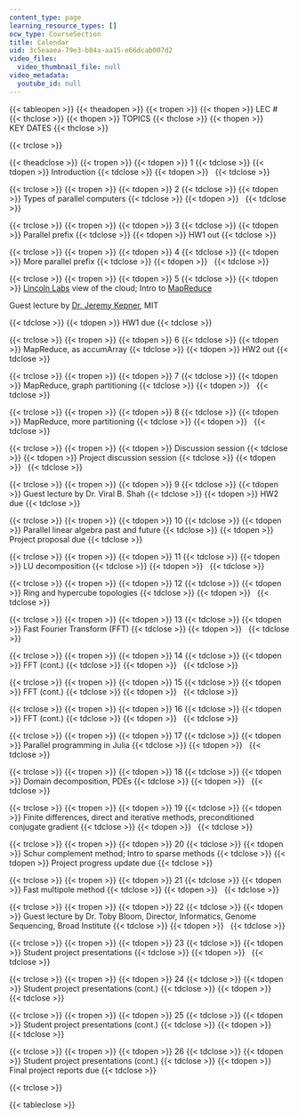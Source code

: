 ```yaml
---
content_type: page
learning_resource_types: []
ocw_type: CourseSection
title: Calendar
uid: 3c5eaaea-79e3-b04a-aa15-e66dcab007d2
video_files:
  video_thumbnail_file: null
video_metadata:
  youtube_id: null
---
```


{{< tableopen >}}
{{< theadopen >}}
{{< tropen >}}
{{< thopen >}}
LEC #
{{< thclose >}}
{{< thopen >}}
TOPICS
{{< thclose >}}
{{< thopen >}}
KEY DATES
{{< thclose >}}

{{< trclose >}}

{{< theadclose >}}
{{< tropen >}}
{{< tdopen >}}
1
{{< tdclose >}}
{{< tdopen >}}
Introduction
{{< tdclose >}}
{{< tdopen >}}
 
{{< tdclose >}}

{{< trclose >}}
{{< tropen >}}
{{< tdopen >}}
2
{{< tdclose >}}
{{< tdopen >}}
Types of parallel computers
{{< tdclose >}}
{{< tdopen >}}
 
{{< tdclose >}}

{{< trclose >}}
{{< tropen >}}
{{< tdopen >}}
3
{{< tdclose >}}
{{< tdopen >}}
Parallel prefix
{{< tdclose >}}
{{< tdopen >}}
HW1 out
{{< tdclose >}}

{{< trclose >}}
{{< tropen >}}
{{< tdopen >}}
4
{{< tdclose >}}
{{< tdopen >}}
More parallel prefix
{{< tdclose >}}
{{< tdopen >}}
 
{{< tdclose >}}

{{< trclose >}}
{{< tropen >}}
{{< tdopen >}}
5
{{< tdclose >}}
{{< tdopen >}}
[Lincoln Labs](http://www.ll.mit.edu/) view of the cloud; Intro to [MapReduce](http://en.wikipedia.org/wiki/MapReduce)

Guest lecture by [Dr. Jeremy Kepner](http://www.mit.edu/~kepner/), MIT


{{< tdclose >}}
{{< tdopen >}}
HW1 due
{{< tdclose >}}

{{< trclose >}}
{{< tropen >}}
{{< tdopen >}}
6
{{< tdclose >}}
{{< tdopen >}}
MapReduce, as accumArray
{{< tdclose >}}
{{< tdopen >}}
HW2 out
{{< tdclose >}}

{{< trclose >}}
{{< tropen >}}
{{< tdopen >}}
7
{{< tdclose >}}
{{< tdopen >}}
MapReduce, graph partitioning
{{< tdclose >}}
{{< tdopen >}}
 
{{< tdclose >}}

{{< trclose >}}
{{< tropen >}}
{{< tdopen >}}
8
{{< tdclose >}}
{{< tdopen >}}
MapReduce, more partitioning
{{< tdclose >}}
{{< tdopen >}}
 
{{< tdclose >}}

{{< trclose >}}
{{< tropen >}}
{{< tdopen >}}
Discussion session
{{< tdclose >}}
{{< tdopen >}}
Project discussion session
{{< tdclose >}}
{{< tdopen >}}
 
{{< tdclose >}}

{{< trclose >}}
{{< tropen >}}
{{< tdopen >}}
9
{{< tdclose >}}
{{< tdopen >}}
Guest lecture by Dr. Viral B. Shah
{{< tdclose >}}
{{< tdopen >}}
HW2 due
{{< tdclose >}}

{{< trclose >}}
{{< tropen >}}
{{< tdopen >}}
10
{{< tdclose >}}
{{< tdopen >}}
Parallel linear algebra past and future
{{< tdclose >}}
{{< tdopen >}}
Project proposal due
{{< tdclose >}}

{{< trclose >}}
{{< tropen >}}
{{< tdopen >}}
11
{{< tdclose >}}
{{< tdopen >}}
LU decomposition
{{< tdclose >}}
{{< tdopen >}}
 
{{< tdclose >}}

{{< trclose >}}
{{< tropen >}}
{{< tdopen >}}
12
{{< tdclose >}}
{{< tdopen >}}
Ring and hypercube topologies
{{< tdclose >}}
{{< tdopen >}}
 
{{< tdclose >}}

{{< trclose >}}
{{< tropen >}}
{{< tdopen >}}
13
{{< tdclose >}}
{{< tdopen >}}
Fast Fourier Transform (FFT)
{{< tdclose >}}
{{< tdopen >}}
 
{{< tdclose >}}

{{< trclose >}}
{{< tropen >}}
{{< tdopen >}}
14
{{< tdclose >}}
{{< tdopen >}}
FFT (cont.)
{{< tdclose >}}
{{< tdopen >}}
 
{{< tdclose >}}

{{< trclose >}}
{{< tropen >}}
{{< tdopen >}}
15
{{< tdclose >}}
{{< tdopen >}}
FFT (cont.)
{{< tdclose >}}
{{< tdopen >}}
 
{{< tdclose >}}

{{< trclose >}}
{{< tropen >}}
{{< tdopen >}}
16
{{< tdclose >}}
{{< tdopen >}}
FFT (cont.)
{{< tdclose >}}
{{< tdopen >}}
 
{{< tdclose >}}

{{< trclose >}}
{{< tropen >}}
{{< tdopen >}}
17
{{< tdclose >}}
{{< tdopen >}}
Parallel programming in Julia
{{< tdclose >}}
{{< tdopen >}}
 
{{< tdclose >}}

{{< trclose >}}
{{< tropen >}}
{{< tdopen >}}
18
{{< tdclose >}}
{{< tdopen >}}
Domain decomposition, PDEs
{{< tdclose >}}
{{< tdopen >}}
 
{{< tdclose >}}

{{< trclose >}}
{{< tropen >}}
{{< tdopen >}}
19
{{< tdclose >}}
{{< tdopen >}}
Finite differences, direct and iterative methods, preconditioned conjugate gradient
{{< tdclose >}}
{{< tdopen >}}
 
{{< tdclose >}}

{{< trclose >}}
{{< tropen >}}
{{< tdopen >}}
20
{{< tdclose >}}
{{< tdopen >}}
Schur complement method; Intro to sparse methods
{{< tdclose >}}
{{< tdopen >}}
Project progress update due
{{< tdclose >}}

{{< trclose >}}
{{< tropen >}}
{{< tdopen >}}
21
{{< tdclose >}}
{{< tdopen >}}
Fast multipole method
{{< tdclose >}}
{{< tdopen >}}
 
{{< tdclose >}}

{{< trclose >}}
{{< tropen >}}
{{< tdopen >}}
22
{{< tdclose >}}
{{< tdopen >}}
Guest lecture by Dr. Toby Bloom, Director, Informatics, Genome Sequencing, Broad Institute
{{< tdclose >}}
{{< tdopen >}}
 
{{< tdclose >}}

{{< trclose >}}
{{< tropen >}}
{{< tdopen >}}
23
{{< tdclose >}}
{{< tdopen >}}
Student project presentations
{{< tdclose >}}
{{< tdopen >}}
 
{{< tdclose >}}

{{< trclose >}}
{{< tropen >}}
{{< tdopen >}}
24
{{< tdclose >}}
{{< tdopen >}}
Student project presentations (cont.)
{{< tdclose >}}
{{< tdopen >}}
 
{{< tdclose >}}

{{< trclose >}}
{{< tropen >}}
{{< tdopen >}}
25
{{< tdclose >}}
{{< tdopen >}}
Student project presentations (cont.)
{{< tdclose >}}
{{< tdopen >}}
 
{{< tdclose >}}

{{< trclose >}}
{{< tropen >}}
{{< tdopen >}}
26
{{< tdclose >}}
{{< tdopen >}}
Student project presentations (cont.)
{{< tdclose >}}
{{< tdopen >}}
Final project reports due
{{< tdclose >}}

{{< trclose >}}

{{< tableclose >}}